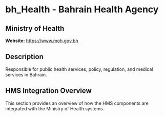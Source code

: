 # bh_Health - Bahrain Health Agency

## Ministry of Health

**Website:** https://www.moh.gov.bh

## Description

Responsible for public health services, policy, regulation, and medical services in Bahrain.

## HMS Integration Overview

This section provides an overview of how the HMS components are integrated with the Ministry of Health systems.
